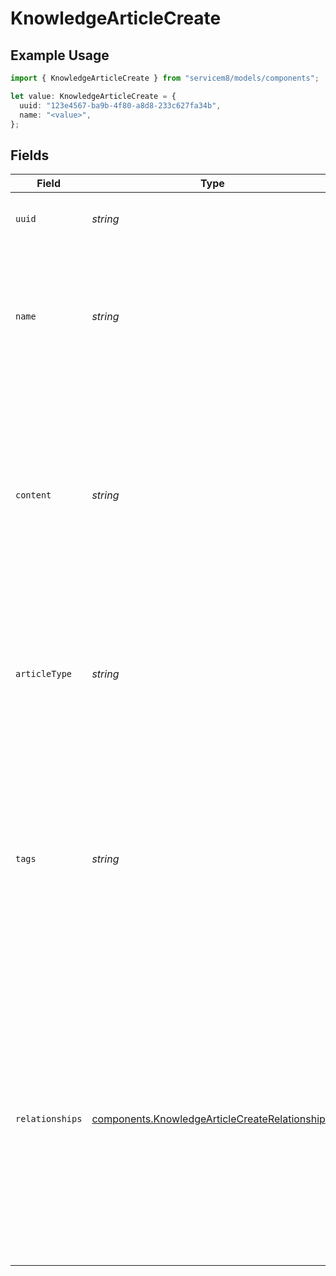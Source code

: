 # KnowledgeArticleCreate

## Example Usage

```typescript
import { KnowledgeArticleCreate } from "servicem8/models/components";

let value: KnowledgeArticleCreate = {
  uuid: "123e4567-ba9b-4f80-a8d8-233c627fa34b",
  name: "<value>",
};
```

## Fields

| Field                                                                                                                                                                                                                                                                                                                                                  | Type                                                                                                                                                                                                                                                                                                                                                   | Required                                                                                                                                                                                                                                                                                                                                               | Description                                                                                                                                                                                                                                                                                                                                            | Example                                                                                                                                                                                                                                                                                                                                                |
| ------------------------------------------------------------------------------------------------------------------------------------------------------------------------------------------------------------------------------------------------------------------------------------------------------------------------------------------------------ | ------------------------------------------------------------------------------------------------------------------------------------------------------------------------------------------------------------------------------------------------------------------------------------------------------------------------------------------------------ | ------------------------------------------------------------------------------------------------------------------------------------------------------------------------------------------------------------------------------------------------------------------------------------------------------------------------------------------------------ | ------------------------------------------------------------------------------------------------------------------------------------------------------------------------------------------------------------------------------------------------------------------------------------------------------------------------------------------------------ | ------------------------------------------------------------------------------------------------------------------------------------------------------------------------------------------------------------------------------------------------------------------------------------------------------------------------------------------------------ |
| `uuid`                                                                                                                                                                                                                                                                                                                                                 | *string*                                                                                                                                                                                                                                                                                                                                               | :heavy_minus_sign:                                                                                                                                                                                                                                                                                                                                     | Unique identifier for this record                                                                                                                                                                                                                                                                                                                      | 123e4567-ba9b-4f80-a8d8-233c627fa34b                                                                                                                                                                                                                                                                                                                   |
| `name`                                                                                                                                                                                                                                                                                                                                                 | *string*                                                                                                                                                                                                                                                                                                                                               | :heavy_check_mark:                                                                                                                                                                                                                                                                                                                                     | Title of the knowledge article. This is a mandatory field with a maximum length of 100 characters. Used for identifying and searching for articles in the knowledge base.                                                                                                                                                                              |                                                                                                                                                                                                                                                                                                                                                        |
| `content`                                                                                                                                                                                                                                                                                                                                              | *string*                                                                                                                                                                                                                                                                                                                                               | :heavy_minus_sign:                                                                                                                                                                                                                                                                                                                                     | The main content of the knowledge article. For 'richtext' and 'pdf' articles, this contains HTML formatted text. For 'video' articles, this may contain supplementary information. For 'call' articles, this contains call details. Supports extended text length.                                                                                     |                                                                                                                                                                                                                                                                                                                                                        |
| `articleType`                                                                                                                                                                                                                                                                                                                                          | *string*                                                                                                                                                                                                                                                                                                                                               | :heavy_minus_sign:                                                                                                                                                                                                                                                                                                                                     | Type of knowledge article. Valid values are 'video', 'richtext', 'pdf', or 'call'. This determines how the article content is presented and processed in the system.                                                                                                                                                                                   |                                                                                                                                                                                                                                                                                                                                                        |
| `tags`                                                                                                                                                                                                                                                                                                                                                 | *string*                                                                                                                                                                                                                                                                                                                                               | :heavy_minus_sign:                                                                                                                                                                                                                                                                                                                                     | Comma-separated list of tags associated with this knowledge article. Maximum length is 2000 characters. Tags are used for categorization, searching, and automatic relationship generation with other objects like Services, Materials, and Companies.                                                                                                 |                                                                                                                                                                                                                                                                                                                                                        |
| `relationships`                                                                                                                                                                                                                                                                                                                                        | [components.KnowledgeArticleCreateRelationship](../../models/components/knowledgearticlecreaterelationship.md)[]                                                                                                                                                                                                                                       | :heavy_minus_sign:                                                                                                                                                                                                                                                                                                                                     | JSON array of manually created relationships between this knowledge article and other objects. Contains objects with properties: object_name (e.g., 'job'), object_uuid (the related object's UUID), object_description (a description of the related object), and create_date. Used to associate articles with specific jobs or other system objects. |                                                                                                                                                                                                                                                                                                                                                        |